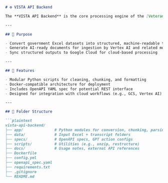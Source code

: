 ```markdown
# ⚙️ VISTA API Backend

The **VISTA API Backend** is the core processing engine of the [Veteran Analytics](https://github.com/MarcArmy2003/veteran-analytics) project. It transforms structured Excel and CSV data into clean, chunked `.txt` files for AI analysis and provides a scalable foundation for RESTful data services.

---

## 🎯 Purpose

- Convert government Excel datasets into structured, machine-readable text
- Generate AI-ready documents for ingestion by Vertex AI and related models
- Sync structured outputs to Google Cloud for cloud-based processing

---

## 🧠 Features

- Modular Python scripts for cleaning, chunking, and formatting
- Docker-compatible architecture for deployment
- Includes OpenAPI YAML spec for potential REST interface
- Designed for integration with cloud workflows (e.g., GCS, Vertex AI)

---

## 📁 Folder Structure

```plaintext
vista-api-backend/
├── app/              # Python modules for conversion, chunking, parsing
├── data/             # Input Excel + transcript folders
├── specs/            # OpenAPI specs, GPT action configs
├── scripts/          # Utilities (e.g., unzip, restructure)
├── docs/             # Usage notes, external API references
├── Dockerfile
├── config.yml
├── openapi_spec.yaml
├── requirements.txt
├── .gitignore
└── README.md
